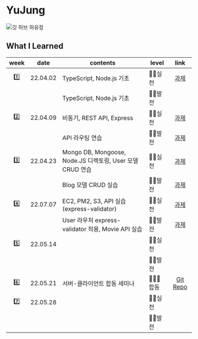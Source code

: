 # YuJung
![깃 허브 허유정](https://user-images.githubusercontent.com/20807197/160446348-eab1be58-091a-40bb-b91b-4344fbacc058.png)

## What I Learned

<div align="center">
  
  |week|date|contents|level|link|
  |:-:|----|-------|--------------------|:----:|
  |1️⃣|22.04.02|TypeScript, Node.js 기초|🏃‍♀️실천|[과제](https://github.com/30th-THE-SOPT-Server-Part/YuJung/pull/1)|
  |||TypeScript, Node.js 기초|🏋️‍♀️발전||
  |2️⃣|22.04.09|비동기, REST API, Express|🏃‍♀️실천|[과제](https://github.com/30th-THE-SOPT-Server-Part/YuJung/pull/2)|
  |||API 라우팅 연습|🏋️‍♀️발전|[과제](https://github.com/30th-THE-SOPT-Server-Part/YuJung/pull/5)|
  |3️⃣|22.04.23|Mongo DB, Mongoose, Node.JS 디렉토링, User 모델 CRUD 연습|🏃‍♀️실천|[과제](https://github.com/30th-THE-SOPT-Server-Part/YuJung/pull/3)|
  |||Blog 모델 CRUD 실습|🏋️‍♀️발전|[과제](https://github.com/30th-THE-SOPT-Server-Part/YuJung/pull/7)|
  |4️⃣|22.07.07|EC2, PM2, S3, API 실습 (express-validator)|🏃‍♀️실천|[과제](https://github.com/30th-THE-SOPT-Server-Part/YuJung/pull/8)|
  |||User 라우처 express-validator 적용, Movie API 실습|🏋️‍♀️발전|[과제](https://github.com/30th-THE-SOPT-Server-Part/YuJung/pull/9)|
  |5️⃣|22.05.14||🏃‍♀️실천||
  ||||🏋️‍♀️발전||
  |6️⃣|22.05.21|서버-클라이언트 합동 세미나|🧑‍🤝‍🧑합동|[Git Repo](https://github.com/Today-s-ramen/SERVER)|
  |7️⃣|22.05.28||🏃‍♀️실천||
  ||||🏋️‍♀️발전||
  
</div>
